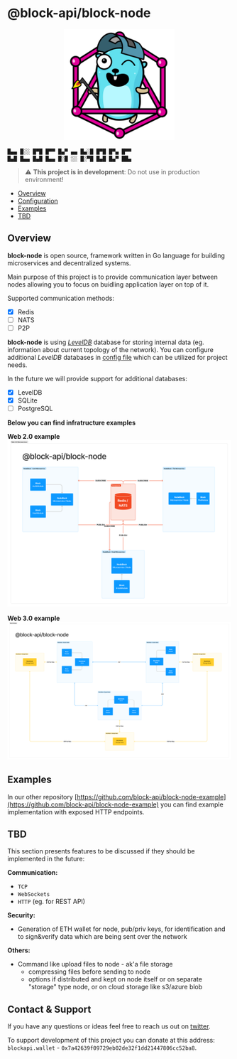 # @block-api/block-node

<p align="center" width="100%">
<img src="./docs/images/gopher-golang.png" alt="golang gopher" width="250"/>
</p>

```text
█▄▄ █░░ █▀█ █▀▀ █▄▀ ▄▄ █▄░█ █▀█ █▀▄ █▀▀
█▄█ █▄▄ █▄█ █▄▄ █░█ ░░ █░▀█ █▄█ █▄▀ ██▄
```

> :warning: **This project is in development**: Do not use in production environment!

- [Overview](#overview)
- [Configuration](./docs/configuration.md)
- [Examples](#examples)
- [TBD](#tbd)

## Overview

**block-node** is open source, framework written in Go language for building microservices and decentralized systems.

Main purpose of this project is to provide communication layer between nodes allowing you to focus on buidling application layer on top of it.

Supported communication methods:

- [x] Redis
- [ ] NATS
- [ ] P2P

**block-node** is using [*LevelDB*](https://github.com/syndtr/goleveldb) database for storing internal data (eg. information about current topology of the network). You can configure additional *LevelDB* databases in [config file](./docs/configuration.md) which can be utilized for project needs. 

In the future we will provide support for additional databases:

- [x] LevelDB
- [x] SQLite
- [ ] PostgreSQL

**Below you can find infratructure examples** 

**Web 2.0 example**
![image](./docs/images/block_node_web20.png)

**Web 3.0 example**
![image](./docs/images/block_node_web30.png)

## Examples

In our other repository [https://github.com/block-api/block-node-example](https://github.com/block-api/block-node-example) you can find example implementation with exposed HTTP endpoints.

## TBD

This section presents features to be discussed if they should be implemented in the future:

**Communication:**

- `TCP`
- `WebSockets`
- `HTTP` (eg. for REST API)

**Security:**

- Generation of ETH wallet for node, pub/priv keys, for identification and to sign&verify data which are being sent over the network

**Others:**

- Command like upload files to node - ak'a file storage
  - compressing files before sending to node
  - options if distributed and kept on node itself or on separate "storage" type node, or on cloud storage like s3/azure blob

## Contact & Support

If you have any questions or ideas feel free to reach us out on [twitter](https://twitter.com/blockapi_dev).

To support development of this project you can donate at this address:<br>
`blockapi.wallet` - `0x7a42639f09729eb02de32f1dd21447806cc52ba8`.

